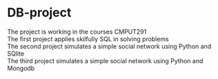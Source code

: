 # DB-project

The project is working in the courses CMPUT291\
The first project applies skilfully SQL in solving problems\
The second project simulates a simple social network using Python and SQlite\
The third project simulates a simple social network using Python and Mongodb